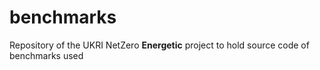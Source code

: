 # benchmarks
Repository of the UKRI NetZero **Energetic** project to hold source code of benchmarks used
